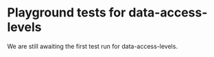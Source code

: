 # Playground tests for data-access-levels
We are still awaiting the first test run for data-access-levels.

